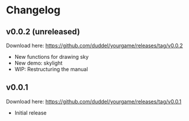 # Changelog

## v0.0.2 (unreleased)

Download here: <https://github.com/duddel/yourgame/releases/tag/v0.0.2>

- New functions for drawing sky
- New demo: skylight
- WIP: Restructuring the manual

## v0.0.1

Download here: <https://github.com/duddel/yourgame/releases/tag/v0.0.1>

- Initial release
